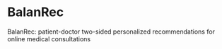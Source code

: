 # BalanRec
BalanRec: patient-doctor two-sided personalized recommendations for online medical consultations
